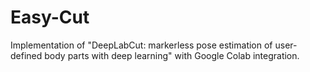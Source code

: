 # Easy-Cut
Implementation of "DeepLabCut: markerless pose estimation of user-defined body parts with deep learning" with Google Colab integration. 
